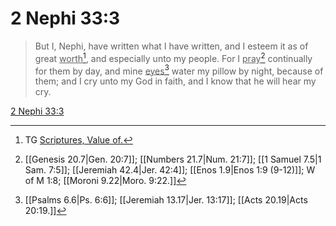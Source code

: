 # 2 Nephi 33:3

> But I, Nephi, have written what I have written, and I esteem it as of great <u>worth</u>[^a], and especially unto my people. For I <u>pray</u>[^b] continually for them by day, and mine <u>eyes</u>[^c] water my pillow by night, because of them; and I cry unto my God in faith, and I know that he will hear my cry.

[2 Nephi 33:3](https://www.churchofjesuschrist.org/study/scriptures/bofm/2-ne/33?lang=eng&id=p3#p3)


[^a]: TG [Scriptures, Value of.](https://www.churchofjesuschrist.org/study/scriptures/tg/scriptures-value-of?lang=eng)
[^b]: [[Genesis 20.7|Gen. 20:7]]; [[Numbers 21.7|Num. 21:7]]; [[1 Samuel 7.5|1 Sam. 7:5]]; [[Jeremiah 42.4|Jer. 42:4]]; [[Enos 1.9|Enos 1:9 (9-12)]]; W of M 1:8; [[Moroni 9.22|Moro. 9:22.]]
[^c]: [[Psalms 6.6|Ps. 6:6]]; [[Jeremiah 13.17|Jer. 13:17]]; [[Acts 20.19|Acts 20:19.]]
